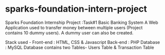 # sparks-foundation-intern-project
Sparks Foundation Internship Project :Task#1 Basic Banking System
A Web Application used to transfer money between multiple users (Project contains 10 dummy users). A dummy user can also be created.

Stack used - Front-end : HTML, CSS & Javascript
Back-end : PHP Database : MySQL
Database contains two Tables- Users Table & Transaction Table
